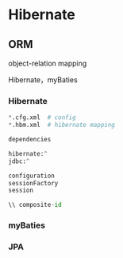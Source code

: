 # Hibernate

## ORM

object-relation mapping

Hibernate，myBaties

### Hibernate

```py
*.cfg.xml  # config
*.hbm.xml  # hibernate mapping

dependencies

hibernate:^
jdbc:^

configuration
sessionFactory
session

\\ composite-id

```

### myBaties



### JPA